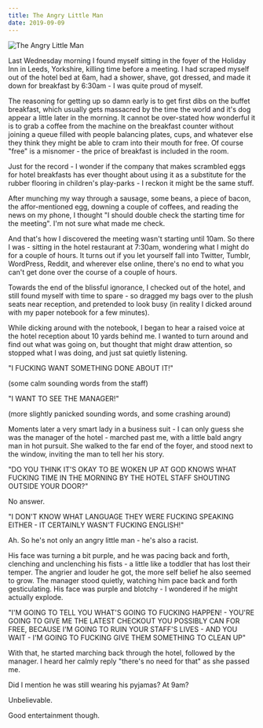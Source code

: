 ```yaml
---
title: The Angry Little Man
date: 2019-09-09
---
```


![The Angry Little Man](https://source.unsplash.com/FHnnjk1Yj7Y/1600x900)

Last Wednesday morning I found myself sitting in the foyer of the Holiday Inn in Leeds, Yorkshire, killing time before a meeting. I had scraped myself out of the hotel bed at 6am, had a shower, shave, got dressed, and made it down for breakfast by 6:30am - I was quite proud of myself.

The reasoning for getting up so damn early is to get first dibs on the buffet breakfast, which usually gets massacred by the time the world and it's dog appear a little later in the morning. It cannot be over-stated how wonderful it is to grab a coffee from the machine on the breakfast counter without joining a queue filled with people balancing plates, cups, and whatever else they think they might be able to cram into their mouth for free. Of course "free" is a misnomer - the price of breakfast is included in the room.

Just for the record - I wonder if the company that makes scrambled eggs for hotel breakfasts has ever thought about using it as a substitute for the rubber flooring in children's play-parks - I reckon it might be the same stuff.

After munching my way through a sausage, some beans, a piece of bacon, the affor-mentioned egg, downing a couple of coffees, and reading the news on my phone, I thought "I should double check the starting time for the meeting". I'm not sure what made me check.

And that's how I discovered the meeting wasn't starting until 10am. So there I was - sitting in the hotel restaurant at 7:30am, wondering what I might do for a couple of hours. It turns out if you let yourself fall into Twitter, Tumblr, WordPress, Reddit, and wherever else online, there's no end to what you can't get done over the course of a couple of hours.

Towards the end of the blissful ignorance, I checked out of the hotel, and still found myself with time to spare - so dragged my bags over to the plush seats near reception, and pretended to look busy (in reality I dicked around with my paper notebook for a few minutes).

While dicking around with the notebook, I began to hear a raised voice at the hotel reception about 10 yards behind me. I wanted to turn around and find out what was going on, but thought that might draw attention, so stopped what I was doing, and just sat quietly listening.

"I FUCKING WANT SOMETHING DONE ABOUT IT!"

(some calm sounding words from the staff)

"I WANT TO SEE THE MANAGER!"

(more slightly panicked sounding words, and some crashing around)

Moments later a very smart lady in a business suit - I can only guess she was the manager of the hotel - marched past me, with a little bald angry man in hot pursuit. She walked to the far end of the foyer, and stood next to the window, inviting the man to tell her his story.

"DO YOU THINK IT'S OKAY TO BE WOKEN UP AT GOD KNOWS WHAT FUCKING TIME IN THE MORNING BY THE HOTEL STAFF SHOUTING OUTSIDE YOUR DOOR?"

No answer.

"I DON'T KNOW WHAT LANGUAGE THEY WERE FUCKING SPEAKING EITHER - IT CERTAINLY WASN'T FUCKING ENGLISH!"

Ah. So he's not only an angry little man - he's also a racist.

His face was turning a bit purple, and he was pacing back and forth, clenching and unclenching his fists - a little like a toddler that has lost their temper. The angrier and louder he got, the more self belief he also seemed to grow. The manager stood quietly, watching him pace back and forth gesticulating. His face was purple and blotchy - I wondered if he might actually explode.

"I'M GOING TO TELL YOU WHAT'S GOING TO FUCKING HAPPEN! - YOU'RE GOING TO GIVE ME THE LATEST CHECKOUT YOU POSSIBLY CAN FOR FREE, BECAUSE I'M GOING TO RUIN YOUR STAFF'S LIVES - AND YOU WAIT - I'M GOING TO FUCKING GIVE THEM SOMETHING TO CLEAN UP"

With that, he started marching back through the hotel, followed by the manager. I heard her calmly reply "there's no need for that" as she passed me.

Did I mention he was still wearing his pyjamas? At 9am?

Unbelievable.

Good entertainment though.